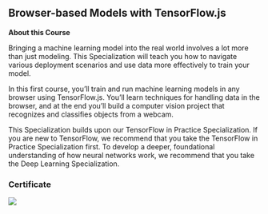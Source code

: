 
## Browser-based Models with TensorFlow.js

**About this Course**

Bringing a machine learning model into the real world involves a lot more than just modeling. This Specialization will teach you how to navigate various deployment scenarios and use data more effectively to train your model.

In this first course, you’ll train and run machine learning models in any browser using TensorFlow.js. You’ll learn techniques for handling data in the browser, and at the end you’ll build a computer vision project that recognizes and classifies objects from a webcam.

This Specialization builds upon our TensorFlow in Practice Specialization. If you are new to TensorFlow, we recommend that you take the TensorFlow in Practice Specialization first. To develop a deeper, foundational understanding of how neural networks work, we recommend that you take the Deep Learning Specialization.


### Certificate

![](Browser-based-Models-with-TensorFlow.js.png)

